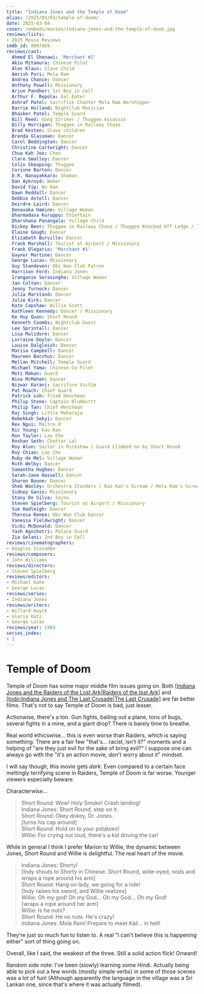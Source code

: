 ```yaml
---
title: "Indiana Jones and the Temple of Doom"
alias: /2025/03/03/temple-of-doom/
date: 2025-03-04
cover: /embeds/movies/indiana-jones-and-the-temple-of-doom.jpg
reviews/lists:
- 2025 Movie Reviews
imdb_id: 0087469
reviews/cast:
  Ahmed El Shenawi: 'Merchant #2'
  Akio Mitamura: Chinese Pilot
  Alex Klaus: Slave Child
  Amrish Puri: Mola Ram
  Andrea Chance: Dancer
  Anthony Powell: Missionary
  Arjun Pandher: 1st Boy in Cell
  Arthur F. Repola: Eel Eater
  Ashraf Patel: Sacrifice Chanter Mola Ram Worshipper
  Barrie Holland: Nightclub Musician
  Bhasker Patel: Temple Guard
  Bill Reed: Gong Striker / Thuggee Assassin
  Billy Horrigan: Thuggee in Railway Chase
  Brad Kesten: Slave children
  Brenda Glassman: Dancer
  Carol Beddington: Dancer
  Christine Cartwright: Dancer
  Chua Kah Joo: Chen
  Clare Smalley: Dancer
  Colin Skeaping: Thuggee
  Corinne Barton: Dancer
  D.R. Nanayakkara: Shaman
  Dan Aykroyd: Weber
  David Yip: Wu Han
  Dawn Reddall: Dancer
  Debbie Astell: Dancer
  Deirdre Laird: Dancer
  Denavaka Hamine: Village Woman
  Dharmadasa Kuruppu: Chieftain
  Dharshana Panangala: Village Child
  Dickey Beer: Thuggee in Railway Chase / Thuggee Knocked Off Ledge / Thuggee on Bridge
  Elaine Gough: Dancer
  Elizabeth Burville: Dancer
  Frank Marshall: Tourist at Airport / Missionary
  Frank Olegario: 'Merchant #1'
  Gaynor Martine: Dancer
  George Lucas: Missionary
  Guy Standeven: Obi Wan Club Patron
  Harrison Ford: Indiana Jones
  Iranganie Serasinghe: Village Woman
  Jan Colton: Dancer
  Jenny Turnock: Dancer
  Julia Marstand: Dancer
  Julie Kirk: Dancer
  Kate Capshaw: Willie Scott
  Kathleen Kennedy: Dancer / Missionary
  Ke Huy Quan: Short Round
  Kenneth Coombs: Nightclub Guest
  Lee Sprintall: Dancer
  Lisa Mulidore: Dancer
  Lorraine Doyle: Dancer
  Louise Dalgleish: Dancer
  Marisa Campbell: Dancer
  Maureen Bacchus: Dancer
  Mellan Mitchell: Temple Guard
  Michael Yama: Chinese Co-Pilot
  Moti Makan: Guard
  Nina McMahon: Dancer
  Nizwar Karanj: Sacrifice Victim
  Pat Roach: Chief Guard
  Patrick Loh: Triad Henchman
  Philip Stone: Captain Blumburtt
  Philip Tan: Chief Henchman
  Raj Singh: Little Maharaja
  Rebekkah Sekyi: Dancer
  Rex Ngui: Maitre d'
  Ric Young: Kao Kan
  Ron Taylor: Lao Che
  Roshan Seth: Chattar Lal
  Roy Alon: Sailor in Rickshaw / Guard Climbed on by Short Round
  Roy Chiao: Lao Che
  Ruby de Mel: Village Woman
  Ruth Welby: Dancer
  Samantha Hughes: Dancer
  Sarah-Jane Hassell: Dancer
  Sharon Boone: Dancer
  Sheb Wooley: Orchestra Standers / Kao Kan's Scream / Mola Ram's Scream
  Sidney Ganis: Missionary
  Stany De Silva: Sajnu
  Steven Spielberg: Tourist at Airport / Missionary
  Sue Hadleigh: Dancer
  Theresa Renee: Obi Wan Club Dancer
  Vanessa Fieldwright: Dancer
  Vicki McDonald: Dancer
  Yash Agnihotri: Palace Guard
  Zia Gelani: 2nd Boy in Cell
reviews/cinematographers:
- Douglas Slocombe
reviews/composers:
- John Williams
reviews/directors:
- Steven Spielberg
reviews/editors:
- Michael Kahn
- George Lucas
reviews/series:
- Indiana Jones
reviews/writers:
- Willard Huyck
- Gloria Katz
- George Lucas
reviews/year: 1984
series_index:
- 2
---
```

# Temple of Doom

Temple of Doom has some major middle film issues going on. Both [[Indiana Jones and the Raiders of the Lost Ark|Raiders of the lost Ark]]() and [[todo:Indiana Jones and The Last Crusade|The Last Crusade]]() are far better films. That's not to say Temple of Doom is bad, just lesser. 

Actionwise, there's a ton. Gun fights, bailing out a plane, tons of bugs, several fights in a mine, and a giant drop? There is barely time to breathe. 

Real world ethicswise... this is even worse than Raiders, which is saying something. There are a fair few "that's... racist, isn't it?" moments and a helping of "are they just evil for the sake of bring evil?" I suppose one can always go with the "it's an action movie, don't worry about it" mindset. 

I will say though, this movie gets *dark*. Even compared to a certain face meltingly terrifying scene in Raiders, Temple of Doom is far worse. Younger viewers especially beware. 

Characterwise...

> Short Round: Wow! Holy Smoke! Crash landing!  
> Indiana Jones: Short Round, step on it.  
> Short Round: Okey dokey, Dr. Jones.  
> [turns his cap around]  
> Short Round: Hold on to your potatoes!  
> Willie: For crying out loud, there's a *kid* driving the car!  

While in general I think I prefer Marion to Willie, the dynamic between Jones, Short Round and Willie is delightful. The real heart of the movie. 

> Indiana Jones: Shorty!  
> [Indy shouts to Shorty in Chinese. Short Round, wide-eyed, nods and wraps a rope around his arm]  
> Short Round: Hang on lady, we going for a ride!  
> [Indy raises his sword, and Willie realizes]  
> Willie: Oh my god! Oh my God... Oh my God... Oh my God!  
> [wraps a rope around her arm]  
> Willie: Is he nuts?  
> Short Round: He no nuts. He's crazy!  
> Indiana Jones: Mola Ram! Prepare to meet Kali... in hell!  

They're just so much fun to listen to. A real "I can't believe this is happening either" sort of thing going on. 

Overall, like I said, the weakest of the three. Still a solid action flick! Onward!

Random side note: I've been (slowly) learning some Hindi. Actually being able to pick out a few words (mostly simple verbs) in some of those scenes was a lot of fun! (Although apparently the language in the village was a Sri Lankan one, since that's where it was actually filmed). 